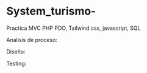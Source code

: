 # System_turismo-
Practica MVC PHP PDO, Tailwind css, javascript, SQL

Analisis de proceso:

Diseño:

Testing:
